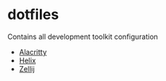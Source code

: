 # dotfiles
Contains all development toolkit configuration
- [Alacritty](https://github.com/alacritty/alacritty)
- [Helix](https://helix-editor.com/)
- [Zellij](https://zellij.dev/)
